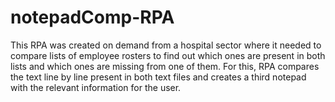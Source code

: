 # notepadComp-RPA

This RPA was created on demand from a hospital sector where it needed to compare lists of employee rosters to find out which ones are present in both lists and which ones are missing from one of them. For this, RPA compares the text line by line present in both text files and creates a third notepad with the relevant information for the user.
